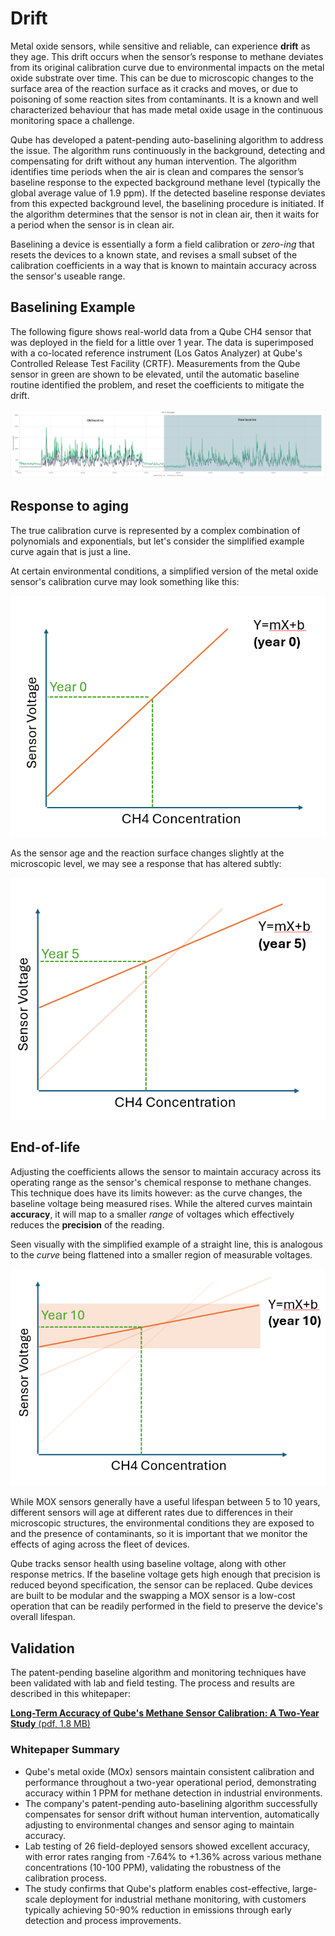 # Drift 

Metal oxide sensors, while sensitive and reliable, can experience **drift** as they age. This drift occurs when the sensor’s response to methane deviates from its original calibration curve due to environmental impacts on the metal oxide substrate over time. This can be due to microscopic changes to the surface area of the reaction surface as it cracks and moves, or due to poisoning of some reaction sites from contaminants. It is a known and well characterized behaviour that has made metal oxide usage in the continuous monitoring space a challenge.

Qube has developed a patent-pending auto-baselining algorithm to address the issue. The algorithm runs continuously in the background, detecting and compensating for drift without any human intervention. The algorithm identifies time periods when the air is clean and compares the sensor’s baseline response to the expected background methane level (typically the global average value of 1.9 ppm). If the detected baseline response deviates from this expected background level, the baselining procedure is initiated. If the algorithm determines that the sensor is not in clean air, then it waits for a period when the sensor is in clean air.

Baselining a device is essentially a form a field calibration or *zero-ing* that resets the devices to a known state, and revises a small subset of the calibration coefficients in a way that is known to maintain accuracy across the sensor's useable range.

## Baselining Example

The following figure shows real-world data from a Qube CH4 sensor that was deployed in the field for a little over 1 year. The data is superimposed with a co-located reference instrument (Los Gatos Analyzer) at Qube's Controlled Release Test Facility (CRTF). Measurements from the Qube sensor in green are shown to be elevated, until the automatic baseline routine identified the problem, and reset the coefficients to mitigate the drift.

![Real world example of data from baselining](media/drift-4.jpeg)

## Response to aging

The true calibration curve is represented by a complex combination of polynomials and exponentials, but let's consider the simplified example curve again that is just a line.

At certain environmental conditions, a simplified version of the metal oxide sensor's calibration curve may look something like this:

![1](media/drift-1.png)

As the sensor age and the reaction surface changes slightly at the microscopic level, we may see a response that has altered subtly:

![2](media/drift-2.png)

## End-of-life

Adjusting the coefficients allows the sensor to maintain accuracy across its operating range as the sensor's chemical response to methane changes. This technique does have its limits however: as the curve changes, the baseline voltage being measured rises. While the altered curves maintain **accuracy**, it will map to a smaller *range* of voltages which effectively reduces the **precision** of the reading.

Seen visually with the simplified example of a straight line, this is analogous to the *curve* being flattened into a smaller region of measurable voltages.

![3](media/drift-3.png)

While MOX sensors generally have a useful lifespan between 5 to 10 years, different sensors will age at different rates due to differences in their microscopic structures, the environmental conditions they are exposed to and the presence of contaminants, so it is important that we monitor the effects of aging across the fleet of devices.

Qube tracks sensor health using baseline voltage, along with other response metrics. If the baseline voltage gets high enough that precision is reduced beyond specification, the sensor can be replaced. Qube devices are built to be modular and the swapping a MOX sensor is a low-cost operation that can be readily performed in the field to preserve the device's overall lifespan.

## Validation

The patent-pending baseline algorithm and monitoring techniques have been validated with lab and field testing. The process and results are described in this whitepaper:

[**Long-Term Accuracy of Qube's Methane Sensor Calibration: A Two-Year Study** (pdf, 1.8 MB)](/pdf/Long-Term_Accuracy_of_Qube’s_Methane_Sensor_Calibration_A_Two-Year_Study.pdf)

### Whitepaper Summary

* Qube's metal oxide (MOx) sensors maintain consistent calibration and performance throughout a two-year operational period, demonstrating accuracy within 1 PPM for methane detection in industrial environments.
* The company's patent-pending auto-baselining algorithm successfully compensates for sensor drift without human intervention, automatically adjusting to environmental changes and sensor aging to maintain accuracy.
* Lab testing of 26 field-deployed sensors showed excellent accuracy, with error rates ranging from -7.64% to +1.36% across various methane concentrations (10-100 PPM), validating the robustness of the calibration process.
* The study confirms that Qube's platform enables cost-effective, large-scale deployment for industrial methane monitoring, with customers typically achieving 50-90% reduction in emissions through early detection and process improvements.